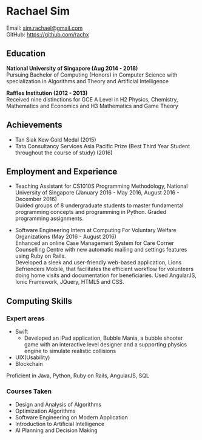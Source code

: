 # Rachael Sim

Email: sim.rachael@gmail.com  
GitHub: <https://github.com/rachx>  

## Education

__National University of Singapore (Aug 2014 - 2018)__  
Pursuing Bachelor of Computing (Honors) in Computer Science with specialization in Algorithms and Theory and Artificial Intelligence

__Raffles Institution (2012 - 2013)__  
Received nine distinctions for GCE A Level in H2 Physics, Chemistry, Mathematics and Economics and H3 Mathematics and Game Theory

## Achievements

* Tan Siak Kew Gold Medal (2015)
* Tata Consultancy Services Asia Pacific Prize (Best Third Year Student throughout the course of study) (2016)

## Employment and Experience

* Teaching Assistant for CS1010S Programming Methodology, National University of Singapore (January 2016 - May 2016, August 2016 - December 2016)  
Guided groups of 8 undergraduate students to master fundamental programming concepts and programming in Python. Graded programming assignments.

* Software Engineering Intern at Computing For Voluntary Welfare Organizations (May 2016 - August 2016)  
Enhanced an online Case Management System for Care Corner Counselling Centre with new automatic mailing and settings features using Ruby on Rails.  
Developed a sleek and user-friendly web-based application, Lions Befrienders Mobile, that facilitates the efficient workflow for volunteers doing home visits and documentation for beneficiaries. Used AngularJS, Ionic Framework, JQuery, HTML5 and CSS.

## Computing Skills

### Expert areas
* Swift
  * Developed an iPad application, Bubble Mania, a bubble shooter game with an interactive level designer and a supporting physics engine to simulate realistic collisions
* UIX(Usability)
* Blockchain

Proficient in Java, Python, Ruby on Rails, AngularJS, SQL  

### Courses Taken

* Design and Analysis of Algorithms
* Optimization Algorithms
* Software Engineering on Modern Application
* Introduction to Artificial Intelligence
* AI Planning and Decision Making

